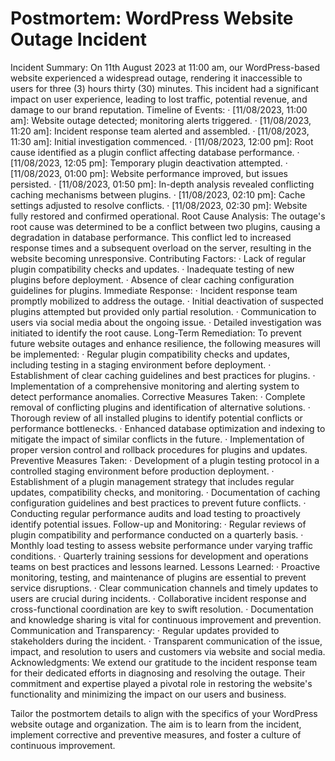 # Postmortem: WordPress Website Outage Incident
Incident Summary: On 11th August 2023 at 11:00 am, our WordPress-based website experienced a widespread outage, rendering it inaccessible to users for three (3) hours thirty (30) minutes. This incident had a significant impact on user experience, leading to lost traffic, potential revenue, and damage to our brand reputation.
Timeline of Events:
·        [11/08/2023, 11:00 am]: Website outage detected; monitoring alerts triggered.
·        [11/08/2023, 11:20 am]: Incident response team alerted and assembled.
·        [11/08/2023, 11:30 am]: Initial investigation commenced.
·        [11/08/2023, 12:00 pm]: Root cause identified as a plugin conflict affecting database performance.
·        [11/08/2023, 12:05 pm]: Temporary plugin deactivation attempted.
·        [11/08/2023, 01:00 pm]: Website performance improved, but issues persisted.
·        [11/08/2023, 01:50 pm]: In-depth analysis revealed conflicting caching mechanisms between plugins.
·        [11/08/2023, 02:10 pm]: Cache settings adjusted to resolve conflicts.
·        [11/08/2023, 02:30 pm]: Website fully restored and confirmed operational.
Root Cause Analysis: The outage's root cause was determined to be a conflict between two plugins, causing a degradation in database performance. This conflict led to increased response times and a subsequent overload on the server, resulting in the website becoming unresponsive.
Contributing Factors:
·        Lack of regular plugin compatibility checks and updates.
·        Inadequate testing of new plugins before deployment.
·        Absence of clear caching configuration guidelines for plugins.
Immediate Response:
·        Incident response team promptly mobilized to address the outage.
·        Initial deactivation of suspected plugins attempted but provided only partial resolution.
·        Communication to users via social media about the ongoing issue.
·        Detailed investigation was initiated to identify the root cause.
Long-Term Remediation: To prevent future website outages and enhance resilience, the following measures will be implemented:
·        Regular plugin compatibility checks and updates, including testing in a staging environment before deployment.
·        Establishment of clear caching guidelines and best practices for plugins.
·        Implementation of a comprehensive monitoring and alerting system to detect performance anomalies.
Corrective Measures Taken:
·        Complete removal of conflicting plugins and identification of alternative solutions.
·        Thorough review of all installed plugins to identify potential conflicts or performance bottlenecks.
·        Enhanced database optimization and indexing to mitigate the impact of similar conflicts in the future.
·        Implementation of proper version control and rollback procedures for plugins and updates.
Preventive Measures Taken:
·        Development of a plugin testing protocol in a controlled staging environment before production deployment.
·        Establishment of a plugin management strategy that includes regular updates, compatibility checks, and monitoring.
·        Documentation of caching configuration guidelines and best practices to prevent future conflicts.
·        Conducting regular performance audits and load testing to proactively identify potential issues.
Follow-up and Monitoring:
·        Regular reviews of plugin compatibility and performance conducted on a quarterly basis.
·        Monthly load testing to assess website performance under varying traffic conditions.
·        Quarterly training sessions for development and operations teams on best practices and lessons learned.
Lessons Learned:
·        Proactive monitoring, testing, and maintenance of plugins are essential to prevent service disruptions.
·        Clear communication channels and timely updates to users are crucial during incidents.
·        Collaborative incident response and cross-functional coordination are key to swift resolution.
·        Documentation and knowledge sharing is vital for continuous improvement and prevention.
Communication and Transparency:
·        Regular updates provided to stakeholders during the incident.
·        Transparent communication of the issue, impact, and resolution to users and customers via website and social media.
Acknowledgments: We extend our gratitude to the incident response team for their dedicated efforts in diagnosing and resolving the outage. Their commitment and expertise played a pivotal role in restoring the website's functionality and minimizing the impact on our users and business.

Tailor the postmortem details to align with the specifics of your WordPress website outage and organization. The aim is to learn from the incident, implement corrective and preventive measures, and foster a culture of continuous improvement.


